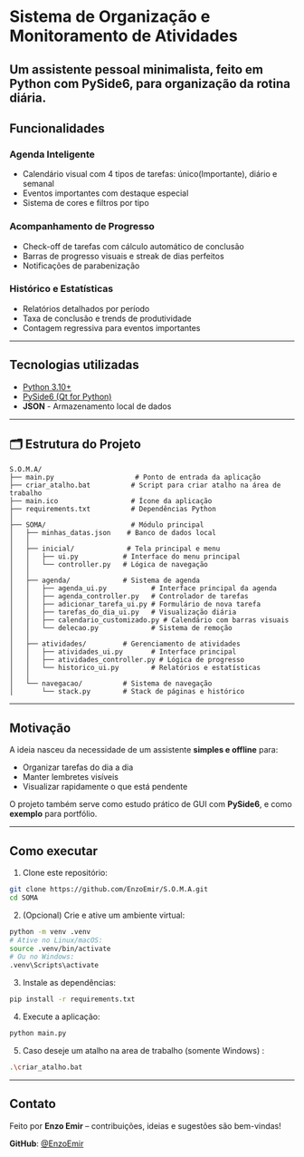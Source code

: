 
# **Sistema de Organização e Monitoramento de Atividades**


Um assistente pessoal minimalista, feito em Python com PySide6, para organização da rotina diária.  
---

## Funcionalidades

### **Agenda Inteligente**
- Calendário visual com 4 tipos de tarefas: único(Importante), diário e semanal
- Eventos importantes com destaque especial
- Sistema de cores e filtros por tipo

### **Acompanhamento de Progresso**
- Check-off de tarefas com cálculo automático de conclusão
- Barras de progresso visuais e streak de dias perfeitos
- Notificações de parabenização

### **Histórico e Estatísticas**
- Relatórios detalhados por período
- Taxa de conclusão e trends de produtividade
- Contagem regressiva para eventos importantes



---

## Tecnologias utilizadas

- [Python 3.10+](https://www.python.org/)
- [PySide6 (Qt for Python)](https://doc.qt.io/qtforpython/)
- **JSON** - Armazenamento local de dados

---

## 🗂 Estrutura do Projeto


```
S.O.M.A/
├── main.py                    # Ponto de entrada da aplicação
├── criar_atalho.bat          # Script para criar atalho na área de trabalho
├── main.ico                  # Ícone da aplicação
├── requirements.txt          # Dependências Python
│
├── SOMA/                     # Módulo principal
│   ├── minhas_datas.json    # Banco de dados local
│   │
│   ├── inicial/             # Tela principal e menu
│   │   ├── ui.py           # Interface do menu principal
│   │   └── controller.py   # Lógica de navegação
│   │
│   ├── agenda/             # Sistema de agenda
│   │   ├── agenda_ui.py           # Interface principal da agenda
│   │   ├── agenda_controller.py   # Controlador de tarefas
│   │   ├── adicionar_tarefa_ui.py # Formulário de nova tarefa
│   │   ├── tarefas_do_dia_ui.py   # Visualização diária
│   │   ├── calendario_customizado.py # Calendário com barras visuais
│   │   └── delecao.py             # Sistema de remoção
│   │
│   ├── atividades/         # Gerenciamento de atividades
│   │   ├── atividades_ui.py       # Interface principal
│   │   ├── atividades_controller.py # Lógica de progresso
│   │   └── historico_ui.py        # Relatórios e estatísticas
│   │
│   └── navegacao/          # Sistema de navegação
│       └── stack.py        # Stack de páginas e histórico
```

---

## Motivação

A ideia nasceu da necessidade de um assistente **simples e offline** para:

- Organizar tarefas do dia a dia
- Manter lembretes visíveis
- Visualizar rapidamente o que está pendente

O projeto também serve como estudo prático de GUI com **PySide6**, e como **exemplo** para portfólio.

---

## Como executar

1. Clone este repositório:

```bash
git clone https://github.com/EnzoEmir/S.O.M.A.git
cd SOMA
```

2. (Opcional) Crie e ative um ambiente virtual:

```bash
python -m venv .venv
# Ative no Linux/macOS:
source .venv/bin/activate
# Ou no Windows:
.venv\Scripts\activate
```

3. Instale as dependências:

```bash
pip install -r requirements.txt
```

4. Execute a aplicação:

```bash
python main.py
```

5. Caso deseje um atalho na area de trabalho (somente Windows) :

```bash
.\criar_atalho.bat
```

---

## Contato

Feito por **Enzo Emir** – contribuições, ideias e sugestões são bem-vindas!

**GitHub**: [@EnzoEmir](https://github.com/EnzoEmir)
